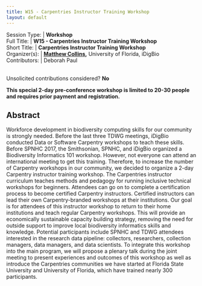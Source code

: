 ```yaml
---
title: W15 - Carpentries Instructor Training Workshop
layout: default
---
```



Session Type: | **Workshop**  
Full Title:   | **W15 - Carpentries Instructor Training Workshop**  
Short Title:  | **Carpentries Instructor Training Workshop**  
Organizer(s): | **[Matthew Collins](mailto:mcollins@acis.ufl.edu),** University of Florida, iDigBio  
Contributors: | Deborah Paul  

<p><br />Unsolicited contributions considered?  <strong>No</strong></p>  

**This special 2-day pre-conference workshop is limited to 20-30 people and requires prior payment and registration.**

<!--
**How many 80-minute sessions are you requesting?** N/A two days prior to main meetings
Technical Requirements: | Venue for 2 days prior to main meetings, see abstract.
-->

## Abstract  

Workforce development in biodiversity computing skills for our community is strongly needed. Before the last three TDWG meetings, iDigBio conducted Data or Software Carpentry workshops to teach these skills. Before SPNHC 2017, the Smithsonian, SPNHC, and iDigBio organized a Biodiversity Informatics 101 workshop. However, not everyone can attend an international meeting to get this training. Therefore, to increase the number of Carpentry workshops in our community, we decided to organize a 2-day Carpentry instructor training workshop. The Carpentries instructor curriculum teaches methods and pedagogy for running inclusive technical workshops for beginners. Attendees can go on to complete a certification process to become certified Carpentry instructors. Certified instructors can lead their own Carpentry-branded workshops at their institutions. Our goal is for attendees of this instructor workshop to return to their home institutions and teach regular Carpentry workshops. This will provide an economically sustainable capacity building strategy, removing the need for outside support to improve local biodiversity informatics skills and knowledge. Potential participants include SPNHC and TDWG attendees interested in the research data pipeline: collectors, researchers, collection managers, data managers, and data scientists. To integrate this workshop into the main program, we will propose a plenary talk during the joint meeting to present experiences and outcomes of this workshop as well as introduce the Carpentries communities we have started at Florida State University and University of Florida, which have trained nearly 300 participants. 

